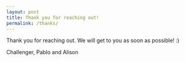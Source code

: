 ```yaml
---
layout: post
title: Thank you for reaching out!
permalink: /thanks/
---
```

Thank you for reaching out.
We will get to you as soon as possible! :)

Challenger, Pablo and Alison
